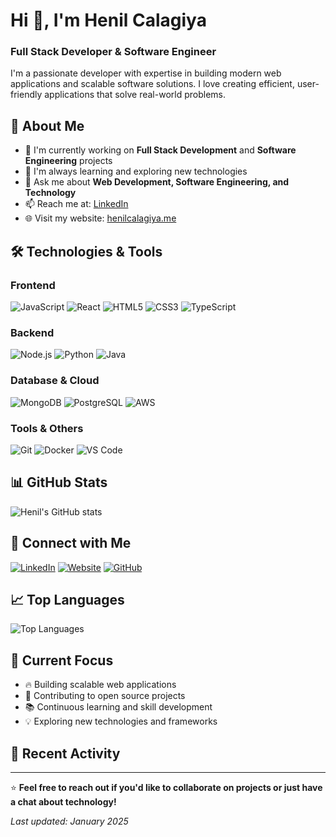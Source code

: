 # Hi 👋, I'm Henil Calagiya

### Full Stack Developer & Software Engineer

I'm a passionate developer with expertise in building modern web applications and scalable software solutions. I love creating efficient, user-friendly applications that solve real-world problems.

## 🚀 About Me

- 🔭 I'm currently working on **Full Stack Development** and **Software Engineering** projects
- 🌱 I'm always learning and exploring new technologies
- 💬 Ask me about **Web Development, Software Engineering, and Technology**
- 📫 Reach me at: [LinkedIn](https://www.linkedin.com/in/henilcalagiya/)
- 🌐 Visit my website: [henilcalagiya.me](https://henilcalagiya.me)

## 🛠️ Technologies & Tools

### Frontend
![JavaScript](https://img.shields.io/badge/-JavaScript-F7DF1E?style=flat-square&logo=javascript&logoColor=black)
![React](https://img.shields.io/badge/-React-61DAFB?style=flat-square&logo=react&logoColor=black)
![HTML5](https://img.shields.io/badge/-HTML5-E34F26?style=flat-square&logo=html5&logoColor=white)
![CSS3](https://img.shields.io/badge/-CSS3-1572B6?style=flat-square&logo=css3&logoColor=white)
![TypeScript](https://img.shields.io/badge/-TypeScript-007ACC?style=flat-square&logo=typescript&logoColor=white)

### Backend
![Node.js](https://img.shields.io/badge/-Node.js-339933?style=flat-square&logo=node.js&logoColor=white)
![Python](https://img.shields.io/badge/-Python-3776AB?style=flat-square&logo=python&logoColor=white)
![Java](https://img.shields.io/badge/-Java-ED8B00?style=flat-square&logo=java&logoColor=white)

### Database & Cloud
![MongoDB](https://img.shields.io/badge/-MongoDB-47A248?style=flat-square&logo=mongodb&logoColor=white)
![PostgreSQL](https://img.shields.io/badge/-PostgreSQL-336791?style=flat-square&logo=postgresql&logoColor=white)
![AWS](https://img.shields.io/badge/-AWS-232F3E?style=flat-square&logo=amazon-aws&logoColor=white)

### Tools & Others
![Git](https://img.shields.io/badge/-Git-F05032?style=flat-square&logo=git&logoColor=white)
![Docker](https://img.shields.io/badge/-Docker-2496ED?style=flat-square&logo=docker&logoColor=white)
![VS Code](https://img.shields.io/badge/-VS%20Code-007ACC?style=flat-square&logo=visual-studio-code&logoColor=white)

## 📊 GitHub Stats

![Henil's GitHub stats](https://github-readme-stats.vercel.app/api?username=henilcalagiya&show_icons=true&theme=radical)

## 🔗 Connect with Me

[![LinkedIn](https://img.shields.io/badge/-LinkedIn-0077B5?style=flat-square&logo=linkedin&logoColor=white)](https://www.linkedin.com/in/henilcalagiya/)
[![Website](https://img.shields.io/badge/-Website-000000?style=flat-square&logo=About.me&logoColor=white)](https://henilcalagiya.me)
[![GitHub](https://img.shields.io/badge/-GitHub-181717?style=flat-square&logo=github&logoColor=white)](https://github.com/henilcalagiya)

## 📈 Top Languages

![Top Languages](https://github-readme-stats.vercel.app/api/top-langs/?username=henilcalagiya&layout=compact&theme=radical)

## 🎯 Current Focus

- 🔥 Building scalable web applications
- 🚀 Contributing to open source projects
- 📚 Continuous learning and skill development
- 💡 Exploring new technologies and frameworks

## 📝 Recent Activity

<!--START_SECTION:activity-->
<!--END_SECTION:activity-->

---

⭐ **Feel free to reach out if you'd like to collaborate on projects or just have a chat about technology!**

*Last updated: January 2025*
